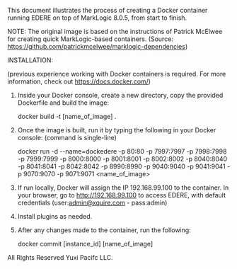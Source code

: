 This document illustrates the process of creating a Docker container 
running EDERE on top of MarkLogic 8.0.5, from start to finish.

NOTE: The original image is based on the instructions of Patrick McElwee 
for creating quick MarkLogic-based containers.
(Source: https://github.com/patrickmcelwee/marklogic-dependencies)

INSTALLATION:

(previous experience working with Docker containers is required. 
For more information, check out https://docs.docker.com/)


1. Inside your Docker console, create a new directory, copy the provided 
   Dockerfile and build the image:
    
    docker build -t [name_of_image] .
    
2. Once the image is built, run it by typing the following in your Docker
   console: (command is single-line)
   
    docker run -d --name=dockedere -p 80:80 -p 7997:7997 -p 7998:7998
    -p 7999:7999 -p 8000:8000 -p 8001:8001 -p 8002:8002 -p 8040:8040
    -p 8041:8041 -p 8042:8042 -p 8990:8990 -p 9040:9040 -p 9041:9041
    -p 9070:9070 -p 9071:9071 <name_of_image>
    
3. If run locally, Docker will assign the IP 192.168.99.100 to the container.
   In your browser, go to http://192.168.99.100 to access EDERE, with default
   credentials (user:admin@xquire.com - pass:admin)
   
4. Install plugins as needed.

5. After any changes made to the container, run the following:
   
   docker commit [instance_id] [name_of_image]
   
All Rights Reserved Yuxi Pacifc LLC.
   
